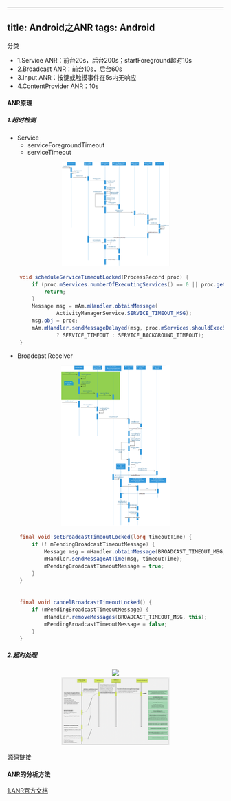 ---
title: Android之ANR
tags: Android
-------------

分类

+ 1.Service ANR：前台20s，后台200s；startForeground超时10s
+ 2.Broadcast ANR：前台10s，后台60s
+ 3.Input ANR：按键或触摸事件在5s内无响应
+ 4.ContentProvider ANR：10s

####  ANR原理
##### 1.超时检测

+ Service
  - serviceForegroundTimeout
  - serviceTimeout
<center>
    <img src="../images/android-basic-anr-service.png" width="50%"/>
</center>

```java
    void scheduleServiceTimeoutLocked(ProcessRecord proc) {
        if (proc.mServices.numberOfExecutingServices() == 0 || proc.getThread() == null) {
            return;
        }
        Message msg = mAm.mHandler.obtainMessage(
                ActivityManagerService.SERVICE_TIMEOUT_MSG);
        msg.obj = proc;
        mAm.mHandler.sendMessageDelayed(msg, proc.mServices.shouldExecServicesFg()
                ? SERVICE_TIMEOUT : SERVICE_BACKGROUND_TIMEOUT);
    }
```

+ Broadcast Receiver
<center>
    <img src="../images/android-basic-anr-broadcast-receiver.png" width="50%"/>
</center>

```java
    final void setBroadcastTimeoutLocked(long timeoutTime) {
        if (! mPendingBroadcastTimeoutMessage) {
            Message msg = mHandler.obtainMessage(BROADCAST_TIMEOUT_MSG, this);
            mHandler.sendMessageAtTime(msg, timeoutTime);
            mPendingBroadcastTimeoutMessage = true;
        }
    }
    
    
    final void cancelBroadcastTimeoutLocked() {
        if (mPendingBroadcastTimeoutMessage) {
            mHandler.removeMessages(BROADCAST_TIMEOUT_MSG, this);
            mPendingBroadcastTimeoutMessage = false;
        }
    }
```

##### 2.超时处理
<center>
    <img src="../images/android-basic-anr-uml.png" width="50%"/>
</center>

<center>
    <img src="../images/android-basic-anr-sequence.png" width="50%"/>
</center>



[源码链接](https://cs.android.com/search?q=ANRHelper&sq=&ss=android%2Fplatform%2Fsuperproject)

#### ANR的分析方法



[1.ANR官方文档](https://developer.android.com/topic/performance/vitals/anr)